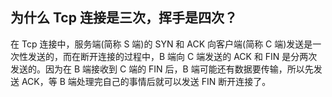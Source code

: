 ## 为什么 Tcp 连接是三次，挥手是四次？

在 Tcp 连接中，服务端(简称 S 端)的 SYN 和 ACK 向客户端(简称 C 端)发送是一次性发送的，而在断开连接的过程中，B 端向 C 端发送的 ACK 和 FIN 是分两次发送的。因为在 B 端接收到 C 端的 FIN 后，B 端可能还有数据要传输，所以先发送 ACK，等 B 端处理完自己的事情后就可以发送 FIN 断开连接了。